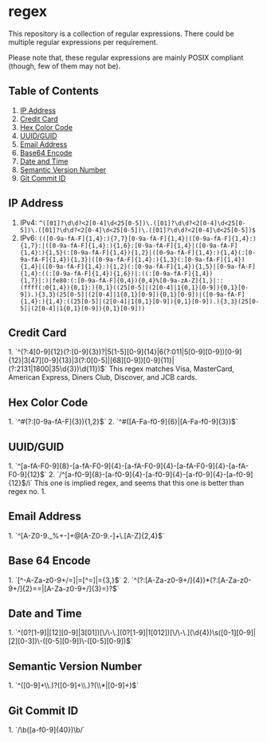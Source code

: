 # regex
This repository is a collection of regular expressions. There could be multiple regular expressions per requirement.

Please note that, these regular expressions are mainly POSIX compliant (though, few of them may not be).

## Table of Contents
1. [IP Address](#ip-address)
2. [Credit Card](#credit-card)
3. [Hex Color Code](#hex-color-code)
4. [UUID/GUID](#uuidguid)
5. [Email Address](#email-address)
6. [Base64 Encode](#base-64-encode)
7. [Date and Time](#date-and-time)
8. [Semantic Version Number](#semantic-version-number)
9. [Git Commit ID](#git-commit-id)

## IP Address
1. IPv4: `^([01]?\d\d?<2[0-4]\d<25[0-5])\.([01]?\d\d?<2[0-4]\d<25[0-5])\.([01]?\d\d?<2[0-4]\d<25[0-5])\.([01]?\d\d?<2[0-4]\d<25[0-5])$`
2. IPv6: `(([0-9a-fA-F]{1,4}:){7,7}[0-9a-fA-F]{1,4}|([0-9a-fA-F]{1,4}:){1,7}:|([0-9a-fA-F]{1,4}:){1,6}:[0-9a-fA-F]{1,4}|([0-9a-fA-F]{1,4}:){1,5}(:[0-9a-fA-F]{1,4}){1,2}|([0-9a-fA-F]{1,4}:){1,4}(:[0-9a-fA-F]{1,4}){1,3}|([0-9a-fA-F]{1,4}:){1,3}(:[0-9a-fA-F]{1,4}){1,4}|([0-9a-fA-F]{1,4}:){1,2}(:[0-9a-fA-F]{1,4}){1,5}|[0-9a-fA-F]{1,4}:((:[0-9a-fA-F]{1,4}){1,6})|:((:[0-9a-fA-F]{1,4}){1,7}|:)|fe80:(:[0-9a-fA-F]{0,4}){0,4}%[0-9a-zA-Z]{1,}|::(ffff(:0{1,4}){0,1}:){0,1}((25[0-5]|(2[0-4]|1{0,1}[0-9]){0,1}[0-9]).){3,3}(25[0-5]|(2[0-4]|1{0,1}[0-9]){0,1}[0-9])|([0-9a-fA-F]{1,4}:){1,4}:((25[0-5]|(2[0-4]|1{0,1}[0-9]){0,1}[0-9]).){3,3}(25[0-5]|(2[0-4]|1{0,1}[0-9]){0,1}[0-9]))`

<h2>Credit Card</h2>
1. `^(?:4[0-9]{12}(?:[0-9]{3})?|5[1-5][0-9]{14}|6(?:011|5[0-9][0-9])[0-9]{12}|3[47][0-9]{13}|3(?:0[0-5]|[68][0-9])[0-9]{11}|(?:2131|1800|35\d{3})\d{11})$`
This regex matches Visa, MasterCard, American Express, Diners Club, Discover, and JCB cards.

<h2>Hex Color Code</h2>
1. `^#(?:[0-9a-fA-F]{3}){1,2}$`
2. `^#([A-Fa-f0-9]{6}|[A-Fa-f0-9]{3})$`

<h2>UUID/GUID</h2>
1. `^[a-fA-F0-9]{8}-[a-fA-F0-9]{4}-[a-fA-F0-9]{4}-[a-fA-F0-9]{4}-[a-fA-F0-9]{12}$`
2. `/^[a-f0-9]{8}-[a-f0-9]{4}-[a-f0-9]{4}-[a-f0-9]{4}-[a-f0-9]{12}$/i`
This one is implied regex, and seems that this one is better than regex no. 1.

<h2>Email Address</h2>
1. `^[A-Z0-9._%+-]+@[A-Z0-9.-]+\.[A-Z]{2,4}$`

<h2>Base 64 Encode</h2>
1. `[^-A-Za-z0-9+/=]|=[^=]|={3,}$`
2. `^(?:[A-Za-z0-9+/]{4})*(?:[A-Za-z0-9+/]{2}==|[A-Za-z0-9+/]{3}=)?$`

<h2>Date and Time</h2>
1. `^(0?[1-9]|[12][0-9]|3[01])[\/\-\.](0?[1-9]|1[012])[\/\-\.](\d{4})\s([0-1][0-9]|[2][0-3])\-([0-5][0-9])\-([0-5][0-9])$`

<h2>Semantic Version Number</h2>
1. `^([0-9]+\\.)?([0-9]+\\.)?(\\*|[0-9]+)$`

<h2>Git Commit ID</h2>
1. `/\b([a-f0-9]{40})\b/`
